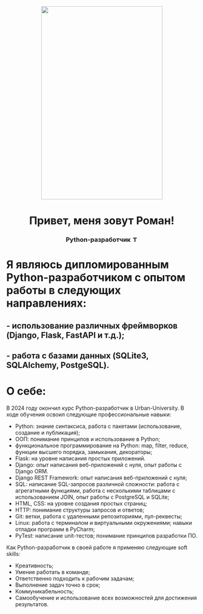 <div>
    <center>
        <img src="https://github.com/user-attachments/assets/d6748a9c-8991-4aaf-a54c-b0298e2529da" width="320" height="510">
    </center>
</div>
<div  id="header" align="center">
    <h1>Привет, меня зовут Роман!</h1>
    <h3>Python-разработчик
    <a href="t.me/OzoGg" >
        <img src="https://upload.wikimedia.org/wikipedia/commons/8/82/Telegram_logo.svg"
        width="15" alt="Telegram"/>
    </a>
    </h3>
</div>


<div align="center">
    
</div>



# Я являюсь дипломированным Python-разработчиком с опытом работы в следующих направлениях:
## - использование различных фреймворков (Django, Flask, FastAPI и т.д.);
## - работа с базами данных (SQLite3, SQLAlchemy, PostgeSQL).
# О себе:
В 2024 году окончил курс Python-разработчик в Urban-University. В ходе обучения освоил следующие профессиональные навыки:
- Python: знание синтаксиса, работа с пакетами (использование, создание и публикация);
- ООП: понимание принципов и использование в Python;
- функциональное программирование на Python: map, filter, reduce, функции высшего порядка, замыкания, декораторы;
- Flask: на уровне написания простых приложений.
- Django: опыт написания веб-приложений с нуля, опыт работы с Django ORM.
- Django REST Framework: опыт написания веб-приложений с нуля;
- SQL: написание SQL-запросов различной сложности: работа с агрегатными функциями, работа с несколькими таблицами с использованием JOIN, опыт работы с PostgreSQL и SQLite;
- HTML, CSS: на уровне создания простых страниц;
- HTTP: понимание структуры запросов и ответов;
- Git: ветки, работа с удаленными репозиториями, пул-реквесты;
- Linux: работа с терминалом и виртуальными окружениями;
навыки отладки программ в PyCharm;
- PyTest: написание unit-тестов; понимание принципов разработки ПО.

Как Python-разработчик в своей работе я применяю следующие soft skills:
- Креативность;
- Умение работать в команде;
- Ответственно подходить к рабочим задачам;
- Выполнение задач точно в срок;
- Коммуникабельность;
- Самообучение и использование всех возможностей для достижения результатов.

